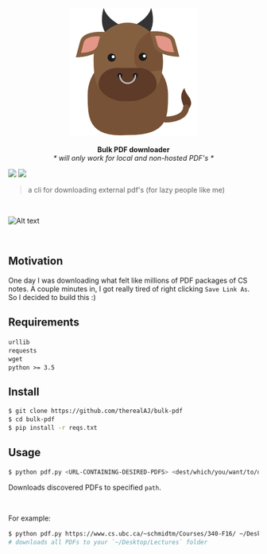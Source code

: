 <p align="center">
  <img src="/media/bull.png"/>
  <br>
  <br>
  <b>Bulk PDF downloader</b>
  <br>
  <i>* will only work for local and non-hosted PDF's *</i>
  
  <a><img src="https://img.shields.io/badge/License-MIT-blue.svg"></a>
  <a><img src="https://img.shields.io/badge/python-3.5%2C%203.6-39CCCC.svg"></a>
</p>

> a cli for downloading external pdf's (for lazy people like me)

<br>

![Alt text](https://raw.githubusercontent.com/therealAJ/bulk-pdf/master/media/demo.gif)

<br>

## Motivation
One day I was downloading what felt like millions of PDF packages of CS notes. A couple minutes in, I got really tired of right clicking `Save Link As`. So I decided to build this :)   


## Requirements 

`urllib`
<br>
`requests`
<br>
`wget`
<br>
`python >= 3.5`

## Install

```sh
$ git clone https://github.com/therealAJ/bulk-pdf
$ cd bulk-pdf
$ pip install -r reqs.txt
```

## Usage

```sh
$ python pdf.py <URL-CONTAINING-DESIRED-PDFS> <dest/which/you/want/to/download/to>
```

Downloads discovered PDFs to specified `path`.

<br>

For example:

```sh
$ python pdf.py https://www.cs.ubc.ca/~schmidtm/Courses/340-F16/ ~/Desktop/Lectures
# downloads all PDFs to your `~/Desktop/Lectures` folder
